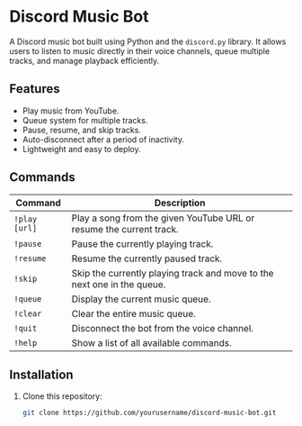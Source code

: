 # Discord Music Bot

A Discord music bot built using Python and the `discord.py` library. It allows users to listen to music directly in their voice channels, queue multiple tracks, and manage playback efficiently.

## Features
- Play music from YouTube.
- Queue system for multiple tracks.
- Pause, resume, and skip tracks.
- Auto-disconnect after a period of inactivity.
- Lightweight and easy to deploy.

## Commands

| Command       | Description                                                                 |
|---------------|-----------------------------------------------------------------------------|
| `!play [url]` | Play a song from the given YouTube URL or resume the current track.        |
| `!pause`      | Pause the currently playing track.                                         |
| `!resume`     | Resume the currently paused track.                                         |
| `!skip`       | Skip the currently playing track and move to the next one in the queue.    |
| `!queue`      | Display the current music queue.                                           |
| `!clear`      | Clear the entire music queue.                                              |
| `!quit`       | Disconnect the bot from the voice channel.                                 |
| `!help`       | Show a list of all available commands.                                     |

## Installation

1. Clone this repository:
   ```bash
   git clone https://github.com/yourusername/discord-music-bot.git
